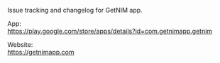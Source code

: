 Issue tracking and changelog for GetNIM app.

App:  
  https://play.google.com/store/apps/details?id=com.getnimapp.getnim
  
Website:  
  https://getnimapp.com

